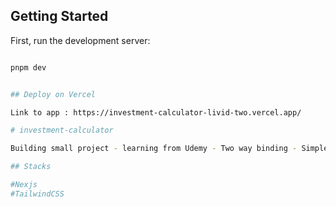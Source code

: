 ## Getting Started

First, run the development server:

```bash

pnpm dev


## Deploy on Vercel

Link to app : https://investment-calculator-livid-two.vercel.app/

# investment-calculator

Building small project - learning from Udemy - Two way binding - Simple app

## Stacks

#Nexjs
#TailwindCSS

```
